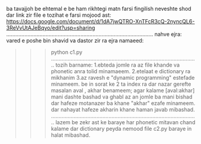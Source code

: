 ba tavajjoh be ehtemal e be ham rikhtegi matn farsi fingilish neveshte shod
dar link zir file e tozihat e farsi mojood ast:
https://docs.google.com/document/d/1dA7jwQTRO-XnTFcR3cQ-2nyncQL6-3ReVvUtAJeBqyo/edit?usp=sharing
.................................................................................................
nahve ejra:
vared e poshe bin shavid va dastor zir ra ejra namaeed:
>>> python c1.py
.................................................................................................
tozih barname:
1.ebteda jomle ra az file khande va phonetic  anra tolid minamaeem.
2.etelaat e dictionary ra mikhanim
3.az ravesh e "dynamic programming" estefade minameem.
be in sorat ke 2 ta index ra dar nazar gerefte masalan aval , akhar benameem;
agar kalame [aval:akhar] mani dashte bashad va ghabl az an jomle ba mani 
bishad dar hafeze motanazer ba khane "akhar" ezafe minameem.
dar nahayat hafeze akharin khane haman javab mibashad.
.................................................................................................
lazem be zekr ast ke baraye har phonetic mitavan chand kalame dar dictionary 
peyda nemood file c2.py baraye in halat mibashad.